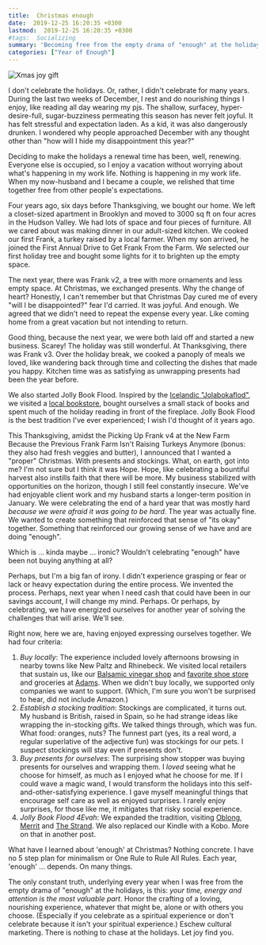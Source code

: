 ```yaml
---
title:  Christmas enough
date:  2019-12-25 16:20:35 +0300
lastmod:  2019-12-25 16:20:35 +0300
#tags:  Socializing
summary: 'Becoming free from the empty drama of "enough" at the holidays may require years of experimentation. But what matters most is knowing that your time, energy and attention are the most valuable things.'
categories: ["Year of Enough"]
---
```

![Xmas joy gift](/images/xmas-joy-gift.jpg)

I don't celebrate the holidays. Or, rather, I didn't celebrate for many years. During the last two weeks of December, I rest and do nourishing things I enjoy, like reading all day wearing my pjs. The shallow, surfacey, hyper-desire-full, sugar-buzziness permeating this season has never felt joyful. It has felt stressful and expectation laden. As a kid, it was also dangerously drunken. I wondered why people approached December with any thought other than "how will I hide my disappointment this year?"

Deciding to make the holidays a renewal time has been, well, renewing. Everyone else is occupied, so I enjoy a vacation without worrying about what's happening in my work life. Nothing is happening in my work life. When my now-husband and I became a couple, we relished that time together free from other people's expectations.

Four years ago, six days before Thanksgiving, we bought our home. We left a closet-sized apartment in Brooklyn and moved to  3000 sq ft on four acres in the Hudson Valley. We had lots of space and four pieces of furniture. All we cared about was making dinner in our adult-sized kitchen. We cooked our first Frank, a turkey raised by a local farmer. When my son arrived, he joined the First Annual Drive to Get Frank From the Farm. We selected our first holiday tree and bought some lights for it to brighten up the empty space.

The next year, there was Frank v2, a tree with more ornaments and less empty space. At Christmas, we exchanged presents. Why the change of heart? Honestly, I can't remember but that Christmas Day cured me of every "will I be disappointed?" fear I'd carried. It was joyful. And enough. We agreed that we didn't need to repeat the expense every year. Like coming home from a great vacation but not intending to return.

Good thing, because the next year, we were both laid off and started a new business. Scarey! The holiday was still wonderful. At Thanksgiving, there was Frank v3. Over the holiday break, we cooked a panoply of meals we loved, like wandering back through time and collecting the dishes that made you happy. Kitchen time was as satisfying as unwrapping presents had been the year before.

We also started Jolly Book Flood. Inspired by the [Icelandic "Jolabokaflod"](https://www.mnn.com/lifestyle/arts-culture/stories/iceland-jolabokaflod-christmas-book-flood), we visited a [local bookstore](https://goldennotebook.indielite.org/), bought ourselves a small stack of books and spent much of the holiday reading in front of the fireplace. Jolly Book Flood is the best tradition I've ever experienced; I wish I'd thought of it years ago.

This Thanksgiving, amidst the Picking Up Frank v4 at the New Farm Because the Previous Frank Farm Isn't Raising Turkeys Anymore (bonus: they also had fresh veggies and butter), I announced that I wanted a "proper" Christmas. With presents and stockings. What, on earth, got into me? I'm not sure but I think it was Hope. Hope, like celebrating a bountiful harvest also instills faith that there will be more. My business stabilized with opportunities on the horizon, though I still feel constantly insecure. We've had enjoyable client work and my husband starts a longer-term position in January. We were celebrating the end of a hard year that was mostly hard *because we were afraid it was going to be hard*. The year was actually fine. We wanted to create something that reinforced that sense of "its okay" together. Something that reinforced our growing sense of we have and are doing "enough".

Which is ... kinda maybe ... ironic? Wouldn't celebrating "enough" have been not buying anything at all?

Perhaps, but I'm a big fan of irony. I didn't experience grasping or fear or lack or heavy expectation during the entire process. We invented the process. Perhaps, next year when I need cash that could have been in our savings account, I will change my mind. Perhaps. Or perhaps, by celebrating, we have energized ourselves for another year of solving the challenges that will arise. We'll see.

Right now, here we are, having enjoyed expressing ourselves together. We had four criteria:

1. _Buy locally_: The experience included lovely afternoons browsing in nearby towns like New Paltz and Rhinebeck. We visited local retailers that sustain us, like our [Balsamic vinegar shop](http://www.scarboroughfarenp.com/) and [favorite shoe store](https://pegasusshoes.com/) and groceries at [Adams](https://adamsfarms.com/). When we didn't buy locally, we supported only companies we want to support. (Which, I'm sure you won't be surprised to hear, did not include Amazon.)
2. _Establish a stocking tradition_: Stockings are complicated, it turns out. My husband is British, raised in Spain, so he had strange ideas like wrapping the in-stocking gifts. We talked things through, which was fun. What food: oranges, nuts? The funnest part (yes, its a real word, a regular superlative of the adjective fun) was stockings for our pets. I suspect stockings will stay even if presents don't.
3. _Buy presents for ourselves_: The surprising show stopper was buying presents for ourselves and wrapping them. I *loved* seeing what he choose for himself, as much as I enjoyed what he choose for me. If I could wave a magic wand, I would transform the holidays into this self-and-other-satisfying experience. I gave myself meaningful things that encourage self care as well as enjoyed surprises. I rarely enjoy surprises, for those like me, it mitigates that risky social experience.
4. _Jolly Book Flood 4Evah_: We expanded the tradition, visiting [Oblong](https://oblongbooks.com), [Merrit](merrittbooks.com) and [The Strand](https://strandbooks.com). We also replaced our Kindle with a Kobo. More on that in another post.

What have I learned about 'enough' at Christmas? Nothing concrete. I have no 5 step plan for minimalism or One Rule to Rule All Rules. Each year, 'enough' ... depends. On many things.

The only constant truth, underlying every year when I was free from the empty drama of "enough" at the holidays, is this: *your time, energy and attention is the most valuable part*. Honor the crafting of a loving, nourishing experience, whatever that might be, alone or with others you choose. (Especially if you celebrate as a spiritual experience or don't celebrate because it isn't your spiritual experience.) Eschew cultural marketing. There is nothing to chase at the holidays. Let joy find you.
